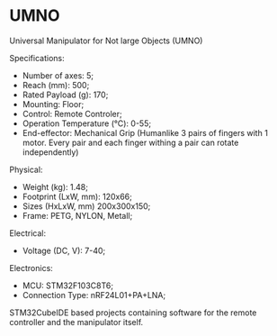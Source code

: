 # UMNO
Universal Manipulator for Not large Objects (UMNO)

Specifications:
* Number of axes: 5;
* Reach (mm): 500;
* Rated Payload (g): 170;
* Mounting: Floor;
* Control: Remote Controler;
* Operation Temperature (℃): 0-55;
* End-effector: Mechanical Grip (Humanlike 3 pairs of fingers with 1 motor. Every pair and each finger withing a pair can rotate independently)
  
Physical:
* Weight (kg): 1.48;
* Footprint (LxW, mm): 120x66;
* Sizes (HxLxW, mm) 200x300x150;
* Frame: PETG, NYLON, Metall;
  
Electrical:
* Voltage (DC, V): 7-40;
  
Electronics:
* MCU: STM32F103C8T6;
* Connection Type: nRF24L01+PA+LNA;
  
STM32CubeIDE based projects containing software for the remote controller and the manipulator itself.

